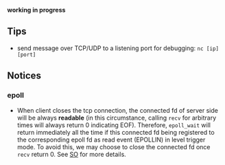 **working in progress**

## Tips
- send message over TCP/UDP to a listening port for debugging:  `nc [ip] [port]`

## Notices
### epoll

- When client closes the tcp connection, the connected fd of server side will be always **readable**
(in this circumstance, calling ```recv``` for arbitrary times will always return 0 indicating 
EOF). 
Therefore, ```epoll_wait``` will return immediately all the time if this connected fd being registered
to the corresponding epoll fd as read event (EPOLLIN) in level trigger mode.
To avoid this, we may choose to close the connected fd once ```recv``` return 0. See [SO](https://stackoverflow.com/questions/14563134/epoll-loops-on-disconnection-of-a-client) for more details.

